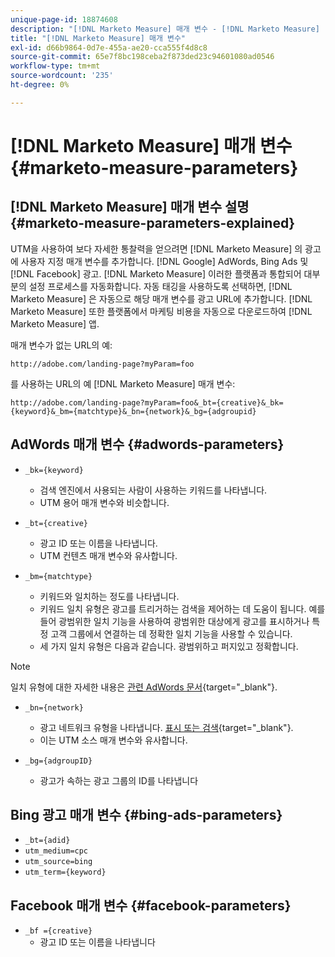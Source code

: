 ```yaml
---
unique-page-id: 18874608
description: "[!DNL Marketo Measure] 매개 변수 - [!DNL Marketo Measure] - 제품 설명서"
title: "[!DNL Marketo Measure] 매개 변수"
exl-id: d66b9864-0d7e-455a-ae20-cca555f4d8c8
source-git-commit: 65e7f8bc198ceba2f873ded23c94601080ad0546
workflow-type: tm+mt
source-wordcount: '235'
ht-degree: 0%

---
```


# [!DNL Marketo Measure] 매개 변수 {#marketo-measure-parameters}

## [!DNL Marketo Measure] 매개 변수 설명 {#marketo-measure-parameters-explained}

UTM을 사용하여 보다 자세한 통찰력을 얻으려면 [!DNL Marketo Measure] 의 광고에 사용자 지정 매개 변수를 추가합니다. [!DNL Google] AdWords, Bing Ads 및 [!DNL Facebook] 광고. [!DNL Marketo Measure] 이러한 플랫폼과 통합되어 대부분의 설정 프로세스를 자동화합니다. 자동 태깅을 사용하도록 선택하면, [!DNL Marketo Measure] 은 자동으로 해당 매개 변수를 광고 URL에 추가합니다. [!DNL Marketo Measure] 또한 플랫폼에서 마케팅 비용을 자동으로 다운로드하여 [!DNL Marketo Measure] 앱.

매개 변수가 없는 URL의 예:

`http://adobe.com/landing-page?myParam=foo`

를 사용하는 URL의 예 [!DNL Marketo Measure] 매개 변수:

`http://adobe.com/landing-page?myParam=foo&_bt={creative}&_bk={keyword}&_bm={matchtype}&_bn={network}&_bg={adgroupid}`

## AdWords 매개 변수 {#adwords-parameters}

* `_bk={keyword}`
   * 검색 엔진에서 사용되는 사람이 사용하는 키워드를 나타냅니다.
   * UTM 용어 매개 변수와 비슷합니다.

* `_bt={creative}`
   * 광고 ID 또는 이름을 나타냅니다.
   * UTM 컨텐츠 매개 변수와 유사합니다.

* `_bm={matchtype}`
   * 키워드와 일치하는 정도를 나타냅니다.
   * 키워드 일치 유형은 광고를 트리거하는 검색을 제어하는 데 도움이 됩니다. 예를 들어 광범위한 일치 기능을 사용하여 광범위한 대상에게 광고를 표시하거나 특정 고객 그룹에서 연결하는 데 정확한 일치 기능을 사용할 수 있습니다.
   * 세 가지 일치 유형은 다음과 같습니다. 광범위하고 퍼지있고 정확합니다.

>[!NOTE]
>
>일치 유형에 대한 자세한 내용은 [관련 AdWords 문서](https://support.google.com/adwords/answer/2497836?hl=en){target="_blank"}.

* `_bn={network}`
   * 광고 네트워크 유형을 나타냅니다. [표시 또는 검색](https://support.google.com/adwords/answer/1752334?hl=en){target="_blank"}.
   * 이는 UTM 소스 매개 변수와 유사합니다.

* `_bg={adgroupID}`
   * 광고가 속하는 광고 그룹의 ID를 나타냅니다

## Bing 광고 매개 변수 {#bing-ads-parameters}

* `_bt={adid}`
* `utm_medium=cpc`
* `utm_source=bing`
* `utm_term={keyword}`

## Facebook 매개 변수 {#facebook-parameters}

* `_bf ={creative}`
   * 광고 ID 또는 이름을 나타냅니다
